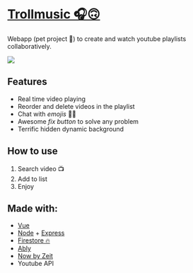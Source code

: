 # [Trollmusic 🎧🙃](https://trollmusic.vicenteortiz.me)
Webapp (pet project 🐶) to create and watch youtube playlists collaboratively.

![](demo.gif)

## Features
 - Real time video playing
 - Reorder and delete videos in the playlist
 - Chat with *emojis* 🤪😱
 - Awesome *fix button* to solve any problem
 - Terrific hidden dynamic background
 
## How to use
 1. Search video 📺
 2. Add to list 
 3. Enjoy

## Made with:
 - [Vue](https://vuejs.org/) 
 - [Node](https://nodejs.org) + [Express](https://expressjs.com)
 - [Firestore 🔥](https://firebase.google.com/docs/firestore)
 - [Ably](https://www.ably.io)
 - [Now by Zeit](https://zeit.co/now)
 - Youtube API

